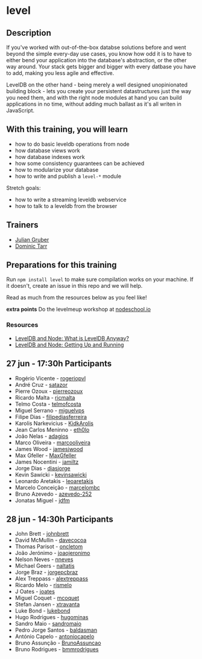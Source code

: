 level
=====================


## Description

If you've worked with out-of-the-box databse solutions before and went beyond the simple every-day use cases,
you know how odd it is to have to either bend your application into the database's abstraction, or the other way around.
Your stack gets bigger and bigger with every datbase you have to add, making you less agile and effective.

LevelDB on the other hand - being merely a well designed unopinionated building block - lets you create your persistent datastructures just the way you need them, and with the right node modules at hand you can build applications in no time, without adding much ballast as it's all writen in JavaScript.

## With this training, you will learn

- how to do basic leveldb operations from node
- how database views work
- how database indexes work
- how some consistency guarantees can be achieved
- how to modularize your database
- how to write and publish a `level-*` module

Stretch goals:

- how to write a streaming leveldb webservice
- how to talk to a leveldb from the browser

## Trainers

* [Julian Gruber](https://github.com/juliangruber)
* [Dominic Tarr](https://github.com/dominictarr)

## Preparations for this training

Run `npm install level` to make sure compilation works on your machine. If it doesn't, create an issue in this repo and we will help.

Read as much from the resources below as you feel like!

**extra points** Do the levelmeup workshop at [nodeschool.io](http://nodeschool.io/#levelmeup)

### Resources

* [LevelDB and Node: What is LevelDB Anyway?](http://dailyjs.com/2013/04/19/leveldb-and-node-1/)
* [LevelDB and Node: Getting Up and Running](http://dailyjs.com/2013/05/03/leveldb-and-node-2/)

## 27 jun - 17:30h Participants

- Rogério Vicente - [rogeriopvl](https://github.com/rogeriopvl)
- André Cruz - [satazor](https://github.com/satazor)
- Pierre Ozoux - [pierreozoux](https://github.com/pierreozoux)
- Ricardo Malta - [ricmalta](https://github.com/ricmalta)
- Telmo Costa - [telmofcosta](https://github.com/telmofcosta)
- Miguel Serrano - [miguelvps](https://github.com/miguelvps)
- Filipe Dias - [filipediasferreira](https://github.com/filipediasferreira)
- Karolis Narkevicius - [KidkArolis](https://github.com/KidkArolis)
- Jean Carlos Meninno - [eth0lo](https://github.com/eth0lo)
- João Nelas - [adagios](https://github.com/adagios)
- Marco Oliveira - [marcooliveira](https://github.com/marcooliveira)
- James Wood - [jamesjwood](https://github.com/jamesjwood)
- Max Gfeller - [MaxGfeller](https://github.com/MaxGfeller)
- James Nocentini - [jamiltz](https://github.com/jamiltz)
- Jorge Dias - [diasjorge](https://github.com/diasjorge)
- Kevin Sawicki - [kevinsawicki](https://github.com/kevinsawicki)
- Leonardo Aretakis - [leoaretakis](https://github.com/leoaretakis)
- Marcelo Conceição - [marcelombc](https://github.com/marcelombc)
- Bruno Azevedo - [azevedo-252](https://github.com/azevedo-252)
- Jonatas Miguel - [jdfm](https://github.com/jdfm)

## 28 jun - 14:30h Participants

- John Brett - [johnbrett](https://github.com/johnbrett)
- David McMullin - [davecocoa](https://github.com/davecocoa)
- Thomas Parisot - [oncletom](https://github.com/oncletom)
- João Jerónimo - [joaojeronimo](https://github.com/joaojeronimo)
- Nelson Neves - [nneves](https://github.com/nneves)
- Michael Geers - [naltatis](https://github.com/naltatis)
- Jorge Braz - [jorgepcbraz](https://github.com/jorgepcbraz)
- Alex Treppass - [alextreppass](https://github.com/alextreppass)
- Ricardo Melo - [rjsmelo](https://github.com/rjsmelo)
- J Oates - [joates](https://github.com/joates)
- Miguel Coquet - [mcoquet](https://github.com/mcoquet)
- Stefan Jansen - [xtravanta](https://github.com/xtravanta)
- Luke Bond - [lukebond](https://github.com/lukebond)
- Hugo Rodrigues - [hugominas](https://github.com/hugominas)
- Sandro Maio - [sandromaio](https://github.com/sandromaio)
- Pedro Jorge Santos - [baldasman](https://github.com/baldasman)
- António Capelo - [antoniocapelo](https://github.com/antoniocapelo)
- Bruno Assunção - [BrunoAssuncao](https://github.com/BrunoAssuncao)
- Bruno Rodrigues - [bmmrodrigues](https://github.com/bmmrodrigues)
